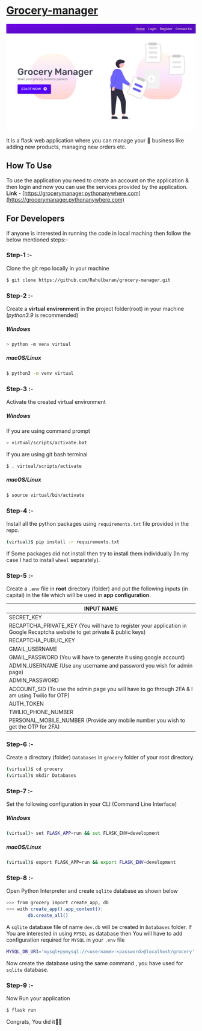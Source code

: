 # [Grocery-manager](https://grocerymanager.pythonanywhere.com)

![Alt text](grocery/static/site-images/landing-page.png)

It is a flask web application where you can manage your 🏪 business like adding new products, managing new orders etc.

## How To Use

To use the application you need to create an account on the application & then login and now you can use the services provided by the application.
**Link** - [https://grocerymanager.pythonanywhere.com](https://grocerymanager.pythonanywhere.com)

## For Developers

If anyone is interested in running the code in local maching then follow the below mentioned steps:-

### Step-1 :-

Clone the git repo locally in your machine

```bash
$ git clone https://github.com/Rahulbaran/grocery-manager.git
```

### Step-2 :-

Create a **virtual environment** in the project folder(root) in your machine (_python3.9_ is recommended)

##### Windows

```bash
> python -m venv virtual
```

##### macOS/Linux

```bash
$ python3 -m venv virtual
```

### Step-3 :-

Activate the created virtual environment

##### Windows

If you are using command prompt

```bash
> virtual/scripts/activate.bat
```

If you are using git bash terminal

```bash
$ . virtual/scripts/activate
```

##### macOS/Linux

```bash
$ source virtual/bin/activate
```

### Step-4 :-

Install all the python packages using `requirements.txt` file provided in the repo.

```bash
(virtual)$ pip install -r requirements.txt
```

If Some packages did not install then try to install them individually (In my case I had to install `wheel` separately).

### Step-5 :-

Create a `.env` file in **root** directory (folder) and put the following inputs (in capital) in the file which will be used in **app configuration**.

| INPUT NAME                                                                                                                  |
| --------------------------------------------------------------------------------------------------------------------------- |
| SECRET_KEY                                                                                                                  |
| RECAPTCHA_PRIVATE_KEY (You will have to register your application in Google Recaptcha website to get private & public keys) |
| RECAPTCHA_PUBLIC_KEY                                                                                                        |
| GMAIL_USERNAME                                                                                                              |
| GMAIL_PASSWORD (You will have to generate it using google account)                                                          |
| ADMIN_USERNAME (Use any username and password you wish for admin page)                                                      |
| ADMIN_PASSWORD                                                                                                              |
| ACCOUNT_SID (To use the admin page you will have to go through 2FA & I am using Twilio for OTP)                             |
| AUTH_TOKEN                                                                                                                  |
| TWILIO_PHONE_NUMBER                                                                                                         |
| PERSONAL_MOBILE_NUMBER (Provide any mobile number you wish to get the OTP for 2FA)                                          |

### Step-6 :-

Create a directory (folder) `Databases` in `grocery` folder of your root directory.

```bash
(virtual)$ cd grocery
(virtual)$ mkdir Databases
```

### Step-7 :-

Set the following configuration in your CLI (Command Line Interface)

##### Windows

```bash
(virtual)> set FLASK_APP=run && set FLASK_ENV=development
```

##### macOS/Linux

```bash
(virtual)$ export FLASK_APP=run && export FLASK_ENV=development
```

### Step-8 :-

Open Python Interpreter and create `sqlite` database as shown below

```bash
>>> from grocery import create_app, db
>>> with create_app().app_context():
        db.create_all()
```

A `sqlite` database file of name `dev.db` will be created in `Databases` folder.
If You are interested in using `MYSQL` as database then You will have to add configuration required for `MYSQL` in your `.env` file

```bash
MYSQL_DB_URI='mysql+pymysql://<username>:<password>@localhost/grocery'
```

Now create the database using the same command , you have used for `sqlite` database.

### Step-9 :-

Now Run your application

```bash
$ flask run
```

Congrats, You did it🙂🎉
